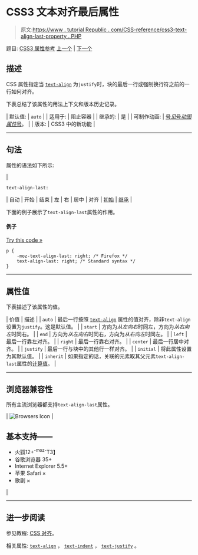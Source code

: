 # CSS3 文本对齐最后属性

> 原文:[https://www . tutorial Republic . com/CSS-reference/css3-text-align-last-property . PHP](https://www.tutorialrepublic.com/css-reference/css3-text-align-last-property.php)

题目: [CSS3 属性参考](css3-properties.php) [上一个](css-text-align-property.php) | [下一个](css-text-decoration-property.php)

## 描述

CSS 属性指定当 [`text-align`](css-text-align-property.php) 为`justify`时，块的最后一行或强制换行符之前的一行如何对齐。

下表总结了该属性的用法上下文和版本历史记录。

| 默认值: | `auto` |
| 适用于: | 阻止容器 |
| 继承的: | 是 |
| 可制作动画: | [号*见*号*动图属性*号](css-animatable-properties.php)。 |
| 版本: | CSS3 中的新功能 |

* * *

## 句法

属性的语法如下所示:

| 

```
text-align-last: 
```

 | 自动 &#124; 开始 &#124; 结束 &#124; 左 &#124; 右 &#124; 居中 &#124; 对齐 &#124; [初始](../definitions.php#initial) &#124; [继承](../definitions.php#inherit) |

下面的例子展示了`text-align-last`属性的作用。

#### 例子

[Try this code »](../codelab.php?topic=css3&file=text-align-last-property "Try this code using online Editor")

```
p {
    -moz-text-align-last: right; /* Firefox */
    text-align-last: right; /* Standard syntax */
}
```

* * *

## 属性值

下表描述了该属性的值。

| 价值 | 描述 |
| `auto` | 最后一行按照 [`text-align`](css-text-align-property.php) 属性的值对齐，除非`text-align`设置为`justify`。这是默认值。 |
| `start` | 方向为*从左向右*时同左，方向为*从右向左*时同右。 |
| `end` | 方向为*从左向右*时同右，方向为*从右向左*时同左。 |
| `left` | 最后一行靠左对齐。 |
| `right` | 最后一行靠右对齐。 |
| `center` | 最后一行居中对齐。 |
| `justify` | 最后一行与块中的其他行一样对齐。 |
| `initial` | 将此属性设置为其默认值。 |
| `inherit` | 如果指定的话，关联的元素取其父元素`text-align-last`属性的[计算值](../definitions.php#computed-value)。 |

* * *

## 浏览器兼容性

所有主流浏览器都支持`text-align-last`属性。

| ![Browsers Icon](../Images/e9331123c77668c1832e541c2fca1002.png) | 

## 基本支持——

*   火狐12+<sup class="badge">-moz-</sup>T3】
*   谷歌浏览器 35+
*   Internet Explorer 5.5+
*   苹果 Safari ×
*   歌剧 ×

 |

* * *

## 进一步阅读

参见教程: [CSS 对齐](../css-tutorial/css-alignment.php)。

相关属性: [`text-align`](css-text-align-property.php) ， [`text-indent`](css-text-indent-property.php) ， [`text-justify`](css3-text-justify-property.php) 。